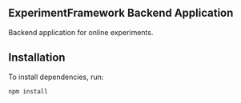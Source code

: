 ﻿ExperimentFramework Backend Application
---------------------------------------

Backend application for online experiments.

Installation
------------

To install dependencies, run: 

    npm install